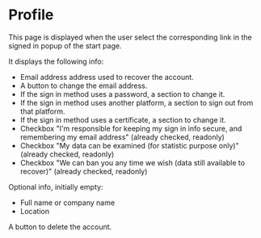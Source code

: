 # Profile

This page is displayed when the user select the corresponding link in the signed in popup of the start page.

It displays the following info:

- Email address address used to recover the account.
- A button to change the email address.
- If the sign in method uses a password, a section to change it.
- If the sign in method uses another platform, a section to sign out from that platform.
- If the sign in method uses a certificate, a section to change it.
- Checkbox "I'm responsible for keeping my sign in info secure, and remembering my email address" (already checked, readonly)
- Checkbox "My data can be examined (for statistic purpose only)" (already checked, readonly)
- Checkbox "We can ban you any time we wish (data still available to recover)" (already checked, readonly)

Optional info, initially empty:

- Full name or company name
- Location
 
A button to delete the account.
